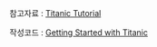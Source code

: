 참고자료 : [Titanic Tutorial](https://www.kaggle.com/code/alexisbcook/titanic-tutorial)

작성코드 : [Getting Started with Titanic](https://www.kaggle.com/code/every1218/getting-started-with-titanic)
